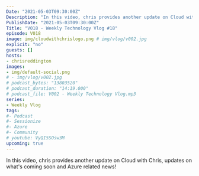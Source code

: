 ```yaml
---
Date: "2021-05-03T09:30:00Z"
Description: "In this video, chris provides another update on Cloud with Chris, updates on what's coming soon and Azure related news!"
PublishDate: "2021-05-03T09:30:00Z"
Title: "V018 - Weekly Technology Vlog #18"
episode: V018
image: img/cloudwithchrislogo.png # img/vlog/v002.jpg
explicit: "no"
guests: []
hosts:
- chrisreddington
images:
- img/default-social.png
# - img/vlog/v002.jpg
# podcast_bytes: "13803520"
# podcast_duration: "14:19.000"
# podcast_file: V002 - Weekly Technology Vlog.mp3
series:
- Weekly Vlog
tags:
#- Podcast
#- Sessionize
#- Azure
#- Community
# youtube: VyQI5SOsw3M
upcoming: true
---
```

In this video, chris provides another update on Cloud with Chris, updates on what's coming soon and Azure related news!